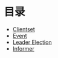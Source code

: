 # 目录

* [Clientset](./clientset.md)
* [Event](./event.md)
* [Leader Election](./leader_election.md)
* [Informer](./informer.md)
